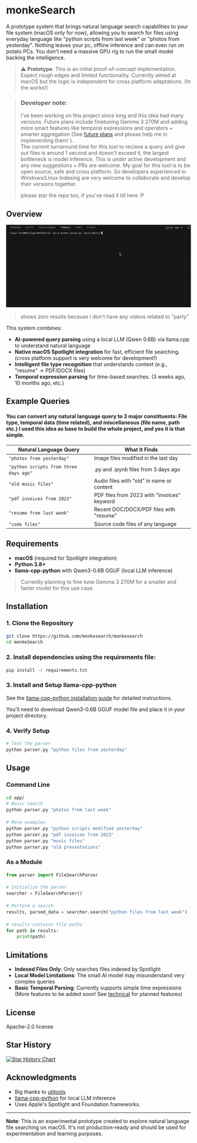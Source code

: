 # monkeSearch

A prototype system that brings natural language search capabilities to your file system (macOS only for now), allowing you to search for files using everyday language like "python scripts from last week" or "photos from yesterday". Nothing leaves your pc, offline inference and can even run on potato PCs. You don't need a massive GPU rig to run the small model backing the intelligence.


> ⚠️ **Prototype**: This is an initial proof-of-concept implementation. Expect rough edges and limited functionality.
> Currently aimed at macOS but the logic is independent for cross platform adaptations. (In the works!)

> ### Developer note:
> I've been working on this project since long and this idea had many versions. Future plans include finetuning Gemma 3 270M and adding more smart features like temporal expressions and operators + smarter aggregation (See [future plans](src/technical.md) and please help me in implementing them! ).   
> The current turnaround time for this tool to recieve a query and give out files is around 1 second and doesn't exceed it, the largest bottleneck is model inference. This is under active
> development and any new suggestions + PRs are welcome. My goal for this tool is to be open source, safe and cross platform. So developers experienced in Windows/Linux Indexing are
> very welcome to collaborate and develop their versions together.
>
> 
> please star the repo too, if you've read it till here :P

## Overview

![usage gif](src/inference.gif)

> shows zero results because i don't have any videos related to "party" 


This system combines:
- **AI-powered query parsing** using a local LLM (Qwen 0.6B) via llama.cpp to understand natural language
- **Native macOS Spotlight integration** for fast, efficient file searching. (cross platform support is very welcome for development!)
- **Intelligent file type recognition** that understands context (e.g., "resume" → PDF/DOCX files)
- **Temporal expression parsing** for time-based searches. (3 weeks ago, 10 months ago, etc.)

## Example Queries
#### You can convert any natural language query to 3 major constituents: File type, temporal data (time related), and miscellaneous (file name, path etc.) I used this idea as base to build the whole project, and yes it is that simple.



| Natural Language Query | What It Finds |
|------------------------|---------------|
| `"photos from yesterday"` | Image files modified in the last day |
| `"python scripts from three days ago"` | .py and .ipynb files from 3 days ago |
| `"old music files"` | Audio files with "old" in name or content |
| `"pdf invoices from 2023"` | PDF files from 2023 with "invoices" keyword |
| `"resume from last week"` | Recent DOC/DOCX/PDF files with "resume" |
| `"code files"` | Source code files of any language |


## Requirements

- **macOS** (required for Spotlight integration)
- **Python 3.8+**
- **llama-cpp-python** with Qwen3-0.6B GGUF (local LLM inference)

> Currently planning to fine tune Gemma 3 270M for a smaller and faster model for this use case.

## Installation

### 1. Clone the Repository
```bash
git clone https://github.com/monkesearch/monkesearch
cd monkeSearch
```



### 2. Install dependencies using the requirements file:
```bash
pip install -r requirements.txt
```

### 3. Install and Setup llama-cpp-python

See the [llama-cpp-python installation guide](https://github.com/abetlen/llama-cpp-python) for detailed instructions.

You'll need to download Qwen3-0.6B GGUF model file and place it in your project directory.

### 4. Verify Setup
```bash
# Test the parser
python parser.py "python files from yesterday"
```

## Usage

### Command Line
```bash
cd app/
# Basic search
python parser.py "photos from last week"

# More examples
python parser.py "python scripts modified yesterday"
python parser.py "pdf invoices from 2023"
python parser.py "music files"
python parser.py "old presentations"
```

### As a Module
```python
from parser import FileSearchParser

# Initialize the parser
searcher = FileSearchParser()

# Perform a search
results, parsed_data = searcher.search("python files from last week")

# results contains file paths
for path in results:
    print(path)
```

## Limitations

- **Indexed Files Only**: Only searches files indexed by Spotlight
- **Local Model Limitations**: The small AI model may misunderstand very complex queries
- **Basic Temporal Parsing**: Currently supports simple time expressions (More features to be added soon! See [technical](src/technical.md) for planned features)

## License

Apache-2.0 license



## Star History

<a href="https://www.star-history.com/#monkesearch/monkeSearch&Date">
 <picture>
   <source media="(prefers-color-scheme: dark)" srcset="https://api.star-history.com/svg?repos=monkesearch/monkeSearch&type=Date&theme=dark" />
   <source media="(prefers-color-scheme: light)" srcset="https://api.star-history.com/svg?repos=monkesearch/monkeSearch&type=Date" />
   <img alt="Star History Chart" src="https://api.star-history.com/svg?repos=monkesearch/monkeSearch&type=Date" />
 </picture>
</a>


## Acknowledgments
- Big thanks to [utitools](https://github.com/RhetTbull/utitools)
- [llama-cpp-python](https://github.com/abetlen/llama-cpp-python) for local LLM inference
- Uses Apple's Spotlight and Foundation frameworks.

---

**Note**: This is an experimental prototype created to explore natural language file searching on macOS. It's not production-ready and should be used for experimentation and learning purposes.